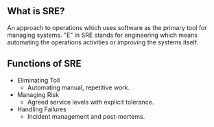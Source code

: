 ## What is SRE? 
An approach to operations which uses software as the primary tool for managing systems.
"E" in SRE stands for engineering which means automating the operations activities or improving the systems itself.

## Functions of SRE
- Eliminating Toil
	- Automating manual, repetitive work.
- Managing Risk
	- Agreed service levels with explicit tolerance.
- Handling Failures
	- Incident management and post-mortems.